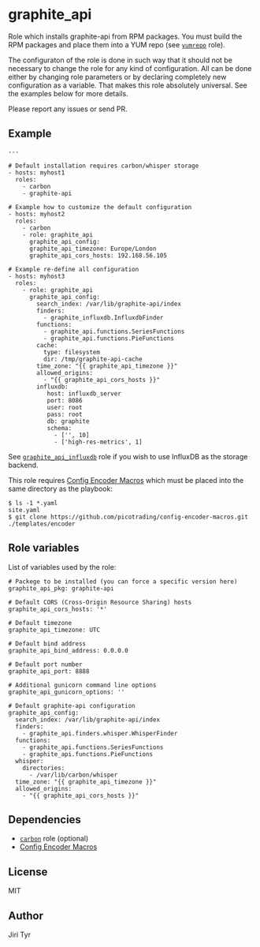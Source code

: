 graphite_api
============

Role which installs graphite-api from RPM packages. You must build the RPM
packages and place them into a YUM repo (see
[`yumrepo`](https://github.com/picotrading/ansible-yumrepo) role).

The configuraton of the role is done in such way that it should not be necessary
to change the role for any kind of configuration. All can be done either by
changing role parameters or by declaring completely new configuration as a
variable. That makes this role absolutely universal. See the examples below for
more details.

Please report any issues or send PR.


Example
-------

```
---

# Default installation requires carbon/whisper storage
- hosts: myhost1
  roles:
    - carbon
    - graphite-api

# Example how to customize the default configuration
- hosts: myhost2
  roles:
    - carbon
    - role: graphite_api
      graphite_api_config:
      graphite_api_timezone: Europe/London
      graphite_api_cors_hosts: 192.168.56.105

# Example re-define all configuration
- hosts: myhost3
  roles:
    - role: graphite_api
      graphite_api_config:
        search_index: /var/lib/graphite-api/index
        finders:
          - graphite_influxdb.InfluxdbFinder
        functions:
          - graphite_api.functions.SeriesFunctions
          - graphite_api.functions.PieFunctions
        cache:
          type: filesystem
          dir: /tmp/graphite-api-cache
        time_zone: "{{ graphite_api_timezone }}"
        allowed_origins:
          - "{{ graphite_api_cors_hosts }}"
        influxdb:
           host: influxdb_server
           port: 8086
           user: root
           pass: root
           db: graphite
           schema:
             - ['', 10]
             - ['high-res-metrics', 1]
```

See
[`graphite_api_influxdb`](https://github.com/picotrading/ansible-graphite_api_inflixdb)
role if you wish to use InfluxDB as the storage backend.

This role requires [Config Encoder
Macros](https://github.com/picotrading/config-encoder-macros) which must be
placed into the same directory as the playbook:

```
$ ls -1 *.yaml
site.yaml
$ git clone https://github.com/picotrading/config-encoder-macros.git ./templates/encoder
```


Role variables
--------------

List of variables used by the role:

```
# Packege to be installed (you can force a specific version here)
graphite_api_pkg: graphite-api

# Default CORS (Cross-Origin Resource Sharing) hosts
graphite_api_cors_hosts: '*'

# Default timezone
graphite_api_timezone: UTC

# Default bind address
graphite_api_bind_address: 0.0.0.0

# Default port number
graphite_api_port: 8888

# Additional gunicorn command line options
graphite_api_gunicorn_options: ''

# Default graphite-api configuration
graphite_api_config:
  search_index: /var/lib/graphite-api/index
  finders:
    - graphite_api.finders.whisper.WhisperFinder
  functions:
    - graphite_api.functions.SeriesFunctions
    - graphite_api.functions.PieFunctions
  whisper:
    directories:
      - /var/lib/carbon/whisper
  time_zone: "{{ graphite_api_timezone }}"
  allowed_origins:
    - "{{ graphite_api_cors_hosts }}"
```


Dependencies
------------

* [`carbon`](https://github.com/picotrading/ansible-carbon) role (optional)
* [Config Encoder Macros](https://github.com/picotrading/config-encoder-macros)


License
-------

MIT


Author
------

Jiri Tyr
